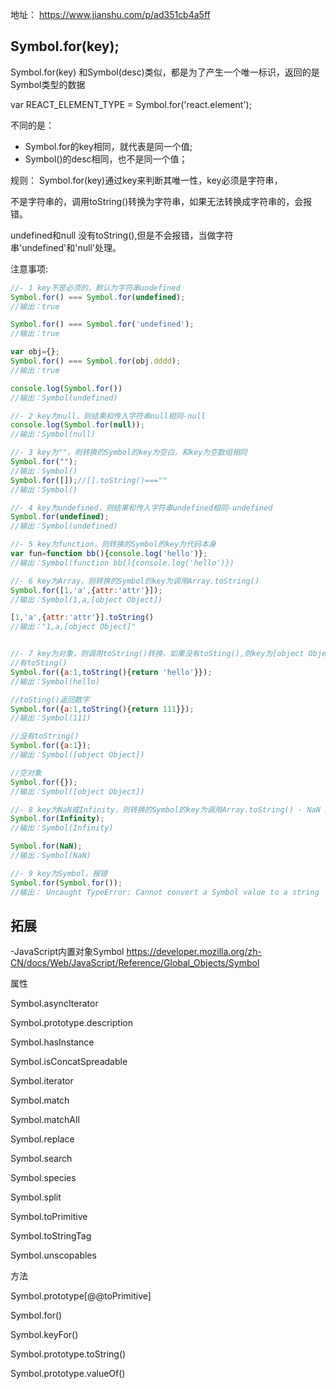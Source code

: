 
地址： https://www.jianshu.com/p/ad351cb4a5ff

## Symbol.for(key);

Symbol.for(key) 和Symbol(desc)类似，都是为了产生一个唯一标识，返回的是Symbol类型的数据

var REACT_ELEMENT_TYPE = Symbol.for('react.element');

不同的是：
- Symbol.for的key相同，就代表是同一个值;
- Symbol()的desc相同，也不是同一个值；

规则：
Symbol.for(key)通过key来判断其唯一性，key必须是字符串，

不是字符串的，调用toString()转换为字符串，如果无法转换成字符串的，会报错。

undefined和null 没有toString(),但是不会报错，当做字符串'undefined'和'null'处理。

注意事项:

```js
//- 1 key不是必须的，默认为字符串undefined
Symbol.for() === Symbol.for(undefined);
//输出：true

Symbol.for() === Symbol.for('undefined');
//输出：true

var obj={};
Symbol.for() === Symbol.for(obj.dddd);
//输出：true

console.log(Symbol.for())
//输出：Symbol(undefined)

//- 2 key为null，则结果和传入字符串null相同-null
console.log(Symbol.for(null));
//输出：Symbol(null)

//- 3 key为""，则转换的Symbol的key为空白，和key为空数组相同
Symbol.for("");
//输出：Symbol()
Symbol.for([]);//[].toString()===""
//输出：Symbol()

//- 4 key为undefined，则结果和传入字符串undefined相同-undefined
Symbol.for(undefined);
//输出：Symbol(undefined)

//- 5 key为function，则转换的Symbol的key为代码本身
var fun=function bb(){console.log('hello')};
//输出：Symbol(function bb(){console.log('hello')})

//- 6 key为Array，则转换的Symbol的key为调用Array.toString()
Symbol.for([1,'a',{attr:'attr'}]);
//输出：Symbol(1,a,[object Object])

[1,'a',{attr:'attr'}].toString()
//输出："1,a,[object Object]"


//- 7 key为对象，则调用toString()转换，如果没有toSting(),则key为[object Object]
//有toSting()
Symbol.for({a:1,toString(){return 'hello'}});
//输出：Symbol(hello)

//toSting()返回数字
Symbol.for({a:1,toString(){return 111}});
//输出：Symbol(111)

//没有toString()
Symbol.for({a:1});
//输出：Symbol([object Object])

//空对象
Symbol.for({});
//输出：Symbol([object Object])

//- 8 key为NaN或Infinity，则转换的Symbol的key为调用Array.toString() - NaN Infinity
Symbol.for(Infinity);
//输出：Symbol(Infinity)

Symbol.for(NaN);
//输出：Symbol(NaN)

//- 9 key为Symbol，报错
Symbol.for(Symbol.for());
//输出： Uncaught TypeError: Cannot convert a Symbol value to a string
```

## 拓展 

-JavaScript内置对象Symbol  https://developer.mozilla.org/zh-CN/docs/Web/JavaScript/Reference/Global_Objects/Symbol

属性

Symbol.asyncIterator

Symbol.prototype.description

Symbol.hasInstance

Symbol.isConcatSpreadable

Symbol.iterator

Symbol.match

Symbol.matchAll

Symbol.replace

Symbol.search

Symbol.species

Symbol.split

Symbol.toPrimitive

Symbol.toStringTag

Symbol.unscopables

方法

Symbol.prototype[@@toPrimitive]

Symbol.for()

Symbol.keyFor()

Symbol.prototype.toString()

Symbol.prototype.valueOf()